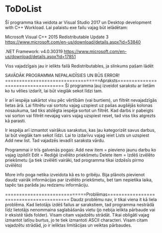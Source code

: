 # ToDoList
Šī programma tika veidota ar Visual Studio 2017 un Desktop development with C++ Workload.
Lai palaistu exe failu vajag būt ielādētam:

Microsoft Visual C++ 2015 Redistributable Update 3
https://www.microsoft.com/en-us/download/details.aspx?id=53840

.NET Framework: v4.0.30319
https://www.microsoft.com/en-us/download/details.aspx?id=17851

Viss vajadzīgais jau ir ielikts failā Redistributables, ja slinkums pašam lādēt

SAVĀDĀK PROGRAMMA NEPALAIDĪSIES UN BŪS ERROR!
==================================Apraksts===================================
Šī programma ļauj izveidot sarakstu ar lietām ko tu vēlies izdarīt, lai būt vieglāk sekot līdzi tam.

Ir arī iespēja sakārtot visu pēc vērtībām (vai burtiem), un filtrēt nevajadzīgās lietas ārā.
Lai filtrētu vai sortotu vajag uzspiest uz pašas augšējās kolonas nosaukuma, tad tiks atslēgta iespēja sortot un filtrēt.
Kad darbs ir pabeigts vai sorton vai filtrēt nevajag vairs vajag uzspiest reset, tad viss tiks atgrezts kā parasti.

Ir iespēja arī izmantot vairākus sarakstus, kas ļau kategorizēt savus darbus, lai būt vieglāk tam sekot līdzi.
Lai to izdarīvu vajag ieiet Lists un uzspiest Add new list. Tad vajadzēs ievadīt saraksta vārdu.

Programmai ir trīs galvenās pogas:
Add new item = pievieno jaunu darbu ko vajag izpildīt
Edit = Rediģē izvēlēto priekšmetu
Delete item = Izdēš izvēlēto priekšmetu (ja tiek izvēlēti vairāki, tad programma tikai izdzēsīs pirmo izvēlēto)

More info poga netika izveidota kā es to gribēju. Bija plānots pievienot daudz vairāk informācijas par izvēlēto priekšmetu, bet tam nepietika laika,
tapēc tas parāda jau redzamu informāciju.

=============================Problēmas========================================
Daudz problēmu nav, ir tikai viena it kā liela problēma. Kad lietotājs izdēš failus ar sarakstiem, tad programma nestrādā līdz
lietotājs nenommaina saglabāšanās vietu (jo nebija ielikta pārbaude vai ir eksistē tāds folder). Visam citam vajadzētu strādāt.
Tikai obligāti vajag izmantot latīņu burtus, jo te tiek izmantoti ASCII characteri. Visam citam vajadzētu strādād, jo ir ieliktas limitācijas
un veiktas pārbaudes.


